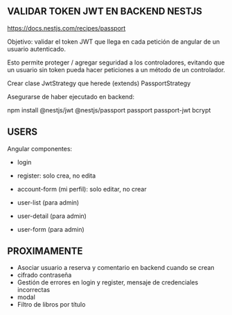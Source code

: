 

## VALIDAR TOKEN JWT EN BACKEND NESTJS


https://docs.nestjs.com/recipes/passport

Objetivo: validar el token JWT que llega en cada petición de angular de un usuario autenticado.

Esto permite proteger / agregar seguridad a los controladores, evitando que un usuario sin token pueda hacer peticiones a un método de un controlador.


Crear clase JwtStrategy que herede (extends) PassportStrategy


Asegurarse de haber ejecutado en backend:

npm install @nestjs/jwt @nestjs/passport passport passport-jwt bcrypt



## USERS

Angular componentes:

* login
* register: solo crea, no edita

* account-form (mi perfil): solo editar, no crear

* user-list (para admin)
* user-detail (para admin)
* user-form (para admin)



## PROXIMAMENTE

* Asociar usuario a reserva y comentario en backend cuando se crean
* cifrado contraseña
* Gestión de errores en login y register, mensaje de credenciales incorrectas
* modal
* Filtro de libros por título